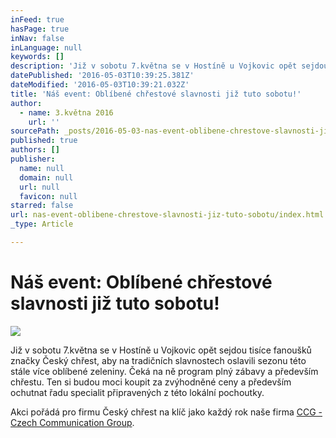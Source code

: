 ```yaml
---
inFeed: true
hasPage: true
inNav: false
inLanguage: null
keywords: []
description: 'Již v sobotu 7.května se v Hostíně u Vojkovic opět sejdou tisíce fanoušků značky Český chřest, aby na tradičních slavnostech oslavili sezonu této stále více oblíbené zeleniny. Čeká na ně program plný zábavy a především chřestu. Ten si budou moci koupit za zvýhodněné ceny a především ochutnat řadu specialit připravených z této lokální pochoutky. '
datePublished: '2016-05-03T10:39:25.381Z'
dateModified: '2016-05-03T10:39:21.032Z'
title: 'Náš event: Oblíbené chřestové slavnosti již tuto sobotu!'
author:
  - name: 3.května 2016
    url: ''
sourcePath: _posts/2016-05-03-nas-event-oblibene-chrestove-slavnosti-jiz-tuto-sobotu.md
published: true
authors: []
publisher:
  name: null
  domain: null
  url: null
  favicon: null
starred: false
url: nas-event-oblibene-chrestove-slavnosti-jiz-tuto-sobotu/index.html
_type: Article

---
```

# Náš event: Oblíbené chřestové slavnosti již tuto sobotu!
![](https://s3-us-west-2.amazonaws.com/the-grid-img/p/19125a8cc8e11e0804991c1e84cbadb2df7d336f.jpg)

Již v sobotu 7.května se v Hostíně u Vojkovic opět sejdou tisíce fanoušků značky Český chřest, aby na tradičních slavnostech oslavili sezonu této stále více oblíbené zeleniny. Čeká na ně program plný zábavy a především chřestu. Ten si budou moci koupit za zvýhodněné ceny a především ochutnat řadu specialit připravených z této lokální pochoutky. 

Akci pořádá pro firmu Český chřest na klíč jako každý rok naše firma [CCG - Czech Communication Group][0].

[0]: www.ccgpr.cz
